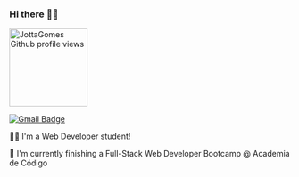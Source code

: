 ### Hi there  :raising_hand_man:
<img width="140px" alt="JottaGomes Github profile views" src="https://komarev.com/ghpvc/?username=JottaGomes" />

[![Gmail Badge](https://img.shields.io/badge/-ferreiragomes93@gmail.com-c14438?style=flat&logo=Gmail&logoColor=white&link=mailto:ferreiragomes93@gmail.com)](mailto:ferreiragomes93@gmail.com) 

:man_student: I'm a Web Developer student!

:telescope: I'm currently finishing a Full-Stack Web Developer Bootcamp @ Academia de Código




